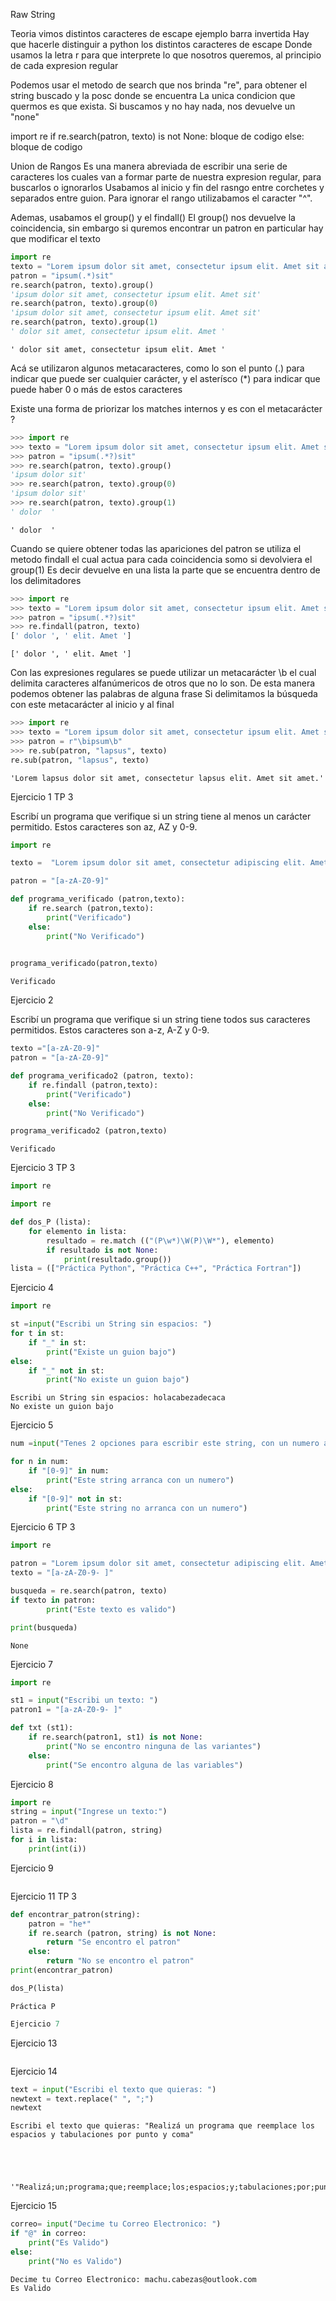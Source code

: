 Raw String

Teoria vimos distintos caracteres de escape
       ejemplo barra invertida
Hay que hacerle distinguir a python los distintos caracteres de escape
    Donde usamos la letra r para que interprete lo que nosotros queremos, al principio de cada expresion regular
    
Podemos usar el metodo de search que nos brinda "re", para obtener el string buscado y la posc donde se encuentra
    La unica condicion que quermos es que exista.
        Si buscamos y no hay nada, nos devuelve un "none"

import re
if re.search(patron, texto) is not None:
    bloque de codigo
else:
    bloque de codigo
    

Union de Rangos
    Es una manera abreviada de escribir una serie de caracteres los cuales van a formar parte de nuestra expresion regular, para buscarlos o ignorarlos
    Usabamos al inicio y fin del rasngo entre corchetes y separados entre guion.
    Para ignorar el rango utilizabamos el caracter "^".

Ademas, usabamos el group() y el findall()
    El group() nos devuelve la coincidencia, sin embargo si quremos encontrar un patron en particular hay que modificar el texto


```python
import re
texto = "Lorem ipsum dolor sit amet, consectetur ipsum elit. Amet sit amet."
patron = "ipsum(.*)sit"
re.search(patron, texto).group()
'ipsum dolor sit amet, consectetur ipsum elit. Amet sit'
re.search(patron, texto).group(0)
'ipsum dolor sit amet, consectetur ipsum elit. Amet sit'
re.search(patron, texto).group(1)
' dolor sit amet, consectetur ipsum elit. Amet '
```




    ' dolor sit amet, consectetur ipsum elit. Amet '



Acá se utilizaron algunos metacaracteres, como lo son el punto (.) para indicar que puede ser cualquier carácter, y el asterísco (*) para indicar que puede haber 0 o más de estos caracteres

Existe una forma de priorizar los matches internos y es con el metacarácter ?


```python
>>> import re
>>> texto = "Lorem ipsum dolor sit amet, consectetur ipsum elit. Amet sit amet."
>>> patron = "ipsum(.*?)sit"
>>> re.search(patron, texto).group()
'ipsum dolor sit'
>>> re.search(patron, texto).group(0)
'ipsum dolor sit'
>>> re.search(patron, texto).group(1)
' dolor  '
```




    ' dolor  '



Cuando se quiere obtener todas las apariciones del patron se utiliza el metodo findall el cual actua para cada coincidencia somo si devolviera el group(1)
    Es decir devuelve en una lista la parte que se encuentra dentro de los delimitadores


```python
>>> import re
>>> texto = "Lorem ipsum dolor sit amet, consectetur ipsum elit. Amet sit amet."
>>> patron = "ipsum(.*?)sit"
>>> re.findall(patron, texto)
[' dolor ', ' elit. Amet ']
```




    [' dolor ', ' elit. Amet ']



Con las expresiones regulares se puede utilizar un metacarácter \b el cual delimita caracteres alfanúmericos de otros que no lo son. 
    De esta manera podemos obtener las palabras de alguna frase 
        Si delimitamos la búsqueda con este metacarácter al inicio y al final


```python
>>> import re
>>> texto = "Lorem ipsum dolor sit amet, consectetur ipsum elit. Amet sit amet."
>>> patron = r"\bipsum\b"
>>> re.sub(patron, "lapsus", texto)
re.sub(patron, "lapsus", texto)
```




    'Lorem lapsus dolor sit amet, consectetur lapsus elit. Amet sit amet.'



Ejercicio 1 TP 3

Escribí un programa que verifique si un string tiene al menos un carácter permitido. Estos caracteres son az, AZ y 0-9.


```python
import re
```


```python
texto =  "Lorem ipsum dolor sit amet, consectetur adipiscing elit. Amet et amet"
```


```python
patron = "[a-zA-Z0-9]"
```


```python
def programa_verificado (patron,texto):
    if re.search (patron,texto):
        print("Verificado")
    else:
        print("No Verificado")  
        
```


```python
programa_verificado(patron,texto)
```

    Verificado
    

Ejercicio 2

Escribí un programa que verifique si un string tiene todos sus caracteres permitidos. Estos caracteres son a-z, A-Z y 0-9.


```python
texto ="[a-zA-Z0-9]"
patron = "[a-zA-Z0-9]"
```


```python
def programa_verificado2 (patron, texto):
    if re.findall (patron,texto):
        print("Verificado")
    else:
        print("No Verificado")
```


```python
programa_verificado2 (patron,texto)
```

    Verificado
    

Ejercicio 3 TP 3


```python
import re
```


```python
import re

def dos_P (lista):
    for elemento in lista:
        resultado = re.match (("(P\w*)\W(P)\W*"), elemento)
        if resultado is not None:
            print(resultado.group())
lista = (["Práctica Python", "Práctica C++", "Práctica Fortran"])
```

Ejercicio 4


```python
import re
```


```python
st =input("Escribi un String sin espacios: ")
for t in st:
    if "_" in st:
        print("Existe un guion bajo")
else:
    if "_" not in st:
        print("No existe un guion bajo")
```

    Escribi un String sin espacios: holacabezadecaca
    No existe un guion bajo
    

Ejercicio 5


```python
num =input("Tenes 2 opciones para escribir este string, con un numero adelante o no: ")
```


```python
for n in num:
    if "[0-9]" in num:
        print("Este string arranca con un numero")
else:
    if "[0-9]" not in st:
        print("Este string no arranca con un numero")
```

Ejercicio 6 TP 3


```python
import re
```


```python
patron = "Lorem ipsum dolor sit amet, consectetur adipiscing elit. Amet et amet"
texto = "[a-zA-Z0-9- ]"
```


```python
busqueda = re.search(patron, texto)
if texto in patron:
        print("Este texto es valido")

```


```python
print(busqueda)
```

    None
    

Ejercicio 7


```python
import re
```


```python
st1 = input("Escribi un texto: ")
patron1 = "[a-zA-Z0-9- ]"
```


```python
def txt (st1):
    if re.search(patron1, st1) is not None:
        print("No se encontro ninguna de las variantes")
    else:
        print("Se encontro alguna de las variables")
```

Ejercicio 8


```python
import re
string = input("Ingrese un texto:")
patron = "\d"
lista = re.findall(patron, string)
for i in lista:
    print(int(i))
```

Ejercicio 9


```python

```

Ejercicio 11 TP 3


```python
def encontrar_patron(string):
    patron = "he*"
    if re.search (patron, string) is not None:
        return "Se encontro el patron"
    else:
        return "No se encontro el patron"
print(encontrar_patron)
```


```python
dos_P(lista)
```

    Práctica P
    


```python
Ejercicio 7
```

Ejercicio 13


```python

```

Ejercicio 14


```python
text = input("Escribi el texto que quieras: ")
newtext = text.replace(" ", ";")
newtext
```

    Escribi el texto que quieras: "Realizá un programa que reemplace los espacios y tabulaciones por punto y coma"
    




    '"Realizá;un;programa;que;reemplace;los;espacios;y;tabulaciones;por;punto;y;coma"'



Ejercicio 15


```python
correo= input("Decime tu Correo Electronico: ")
if "@" in correo:
    print("Es Valido")
else:
    print("No es Valido")
```

    Decime tu Correo Electronico: machu.cabezas@outlook.com
    Es Valido
    


```python

```
